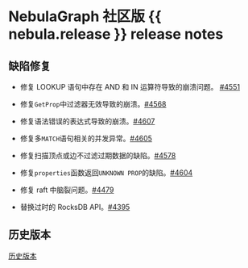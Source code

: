 # NebulaGraph 社区版 {{ nebula.release }} release notes

## 缺陷修复

- 修复 LOOKUP 语句中存在 AND 和 IN 运算符导致的崩溃问题。 [#4551](https://github.com/vesoft-inc/nebula/issues/4551)

- 修复`GetProp`中过滤器无效导致的崩溃。[#4568](https://github.com/vesoft-inc/nebula/pull/4568)

- 修复语法错误的表达式导致的崩溃。[#4607](https://github.com/vesoft-inc/nebula/pull/4607)

- 修复多`MATCH`语句相关的并发异常。[#4605](https://github.com/vesoft-inc/nebula/pull/4605)

- 修复扫描顶点或边不过滤过期数据的缺陷。[#4578](https://github.com/vesoft-inc/nebula/pull/4578)

- 修复`properties`函数返回`UNKNOWN PROP`的缺陷。[#4604](https://github.com/vesoft-inc/nebula/pull/4604)

- 修复 raft 中脑裂问题。[#4479](https://github.com/vesoft-inc/nebula/pull/4479)

- 替换过时的 RocksDB API。[#4395](https://github.com/vesoft-inc/nebula/pull/4395)

## 历史版本

[历史版本](https://nebula-graph.com.cn/tags/release-note/)